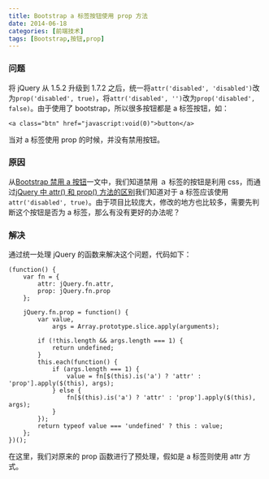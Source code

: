 ```yaml
---
title: Bootstrap a 标签按钮使用 prop 方法
date: 2014-06-18
categories: [前端技术]
tags: [Bootstrap,按钮,prop]
---
```


### 问题

将 jQuery 从 1.5.2 升级到 1.7.2 之后，统一将```attr('disabled', 'disabled')```改为```prop('disabled', true)```，将```attr('disabled', '')```改为```prop('disabled', false)```。由于使用了 bootstrap，所以很多按钮都是 a 标签按钮，如：

```
<a class="btn" href="javascript:void(0)">button</a>
```

当对 a 标签使用 prop 的时候，并没有禁用按钮。

### 原因

从[Bootstrap 禁用 a 按钮](/2013/08/12/disable-link)一文中，我们知道禁用 ａ 标签的按钮是利用 css，而通过[jQuery 中 attr() 和 prop() 方法的区别](/2013/05/24/jquery-attr-prop)我们知道对于 a 标签应该使用```attr('disabled', true)```。由于项目比较庞大，修改的地方也比较多，需要先判断这个按钮是否为 a 标签，那么有没有更好的办法呢？

### 解决

通过统一处理 jQuery 的函数来解决这个问题，代码如下：

```
(function() {
    var fn = {
        attr: jQuery.fn.attr,
        prop: jQuery.fn.prop
    };

    jQuery.fn.prop = function() {
        var value,
            args = Array.prototype.slice.apply(arguments);

        if (!this.length && args.length === 1) {
            return undefined;
        }
        this.each(function() {
            if (args.length === 1) {
                value = fn[$(this).is('a') ? 'attr' : 'prop'].apply($(this), args);
            } else {
                fn[$(this).is('a') ? 'attr' : 'prop'].apply($(this), args);
            }
        });
        return typeof value === 'undefined' ? this : value;
    };
})();
```

在这里，我们对原来的 prop 函数进行了预处理，假如是 a 标签则使用 attr 方式。
